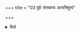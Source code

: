 +++
title = "03 पूर्वः संस्थाप्यः अत्यभिषुत्यं"

+++

<details><summary>थिते</summary>

पूर्वः संस्थाप्यः । अत्यभिषुत्यं वा । दक्षिणाभिर्वा वर्षीयांसं यज्ञक्रतुं कुर्वीत ३
</details>
